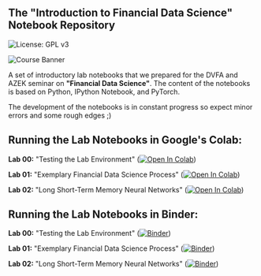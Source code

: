 ## The "Introduction to Financial Data Science" Notebook Repository

![License: GPL v3](https://img.shields.io/badge/License-GPLv3-blue.svg)

![Course Banner](https://github.com/financial-data-science/CFDS-Notebooks/blob/main/banner.png)

A set of introductory lab notebooks that we prepared for the DVFA and AZEK seminar on **"Financial Data Science"**. The content of the notebooks is based on Python, IPython Notebook, and PyTorch.

The development of the notebooks is in constant progress so expect minor errors and some rough edges ;)

## Running the Lab Notebooks in Google's Colab:

**Lab 00:** "Testing the Lab Environment" ([![Open In Colab](https://colab.research.google.com/assets/colab-badge.svg)](https://colab.research.google.com/github/financial-data-science/azek_seminar/blob/master/lab_00/azek_colab_00.ipynb))

**Lab 01:** "Exemplary Financial Data Science Process" ([![Open In Colab](https://colab.research.google.com/assets/colab-badge.svg)](https://colab.research.google.com/github/financial-data-science/azek_seminar/blob/master/lab_01/dvfa_colab_01.ipynb))

**Lab 02:** "Long Short-Term Memory Neural Networks" ([![Open In Colab](https://colab.research.google.com/assets/colab-badge.svg)](https://colab.research.google.com/github/financial-data-science/azek_seminar/blob/master/lab_02/dvfa_colab_02.ipynb))

<!--

## Running the Lab Notebooks in Microsoft's Azure Cloud:

Cloning the repository to Azure Notebooks: [![Azure Notebooks](https://notebooks.azure.com/launch.png)](https://notebooks.azure.com/import/gh/financial-data-science/azek_seminar)

-->

## Running the Lab Notebooks in Binder:

**Lab 00:** "Testing the Lab Environment" ([![Binder](https://mybinder.org/badge_logo.svg)](https://mybinder.org/v2/gh/financial-data-science/azek_seminar/master?filepath=lab_00%2Fazek_lab_00.ipynb))

**Lab 01:** "Exemplary Financial Data Science Process" ([![Binder](https://mybinder.org/badge_logo.svg)](https://mybinder.org/v2/gh/financial-data-science/azek_seminar/master?filepath=lab_01%2Fdvfa_lab_01.ipynb))

**Lab 02:** "Long Short-Term Memory Neural Networks" ([![Binder](https://mybinder.org/badge_logo.svg)](https://mybinder.org/v2/gh/financial-data-science/azek_seminar/master?filepath=lab_02%2dvfa_lab_02.ipynb))
